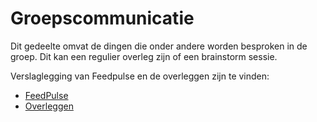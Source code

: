 # Groepscommunicatie

Dit gedeelte omvat de dingen die onder andere worden besproken in de groep. Dit kan een regulier overleg zijn
of een brainstorm sessie.

Verslaglegging van Feedpulse en de overleggen zijn te vinden:

- [FeedPulse](Feedpulse.md)
- [Overleggen](Overleggen.md)
